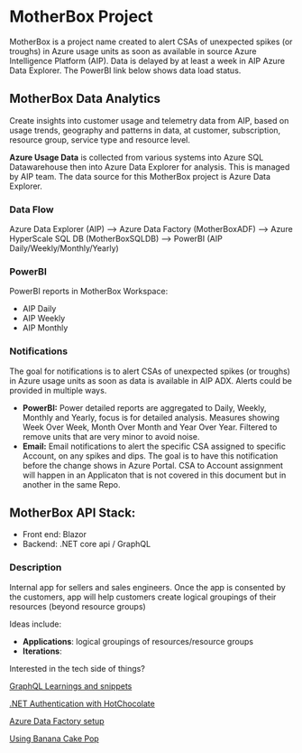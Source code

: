 # MotherBox Project
MotherBox is a project name created to alert CSAs of unexpected spikes (or troughs) in Azure usage units as soon as available in source Azure Intelligence Platform (AIP). Data is delayed by at least a week in AIP Azure Data Explorer. The PowerBI link below shows data load status.

## MotherBox Data Analytics
Create insights into customer usage and telemetry data from AIP, based on usage trends, geography and patterns in data, at customer, subscription, resource group, service type and resource level.

**Azure Usage Data** is collected from various systems into Azure SQL Datawarehouse then into Azure Data Explorer for analysis. This is managed by AIP team. The data source for this MotherBox project is Azure Data Explorer.

### Data Flow
Azure Data Explorer (AIP) --> Azure Data Factory (MotherBoxADF) --> Azure HyperScale SQL DB (MotherBoxSQLDB) --> PowerBI (AIP Daily/Weekly/Monthly/Yearly)

### PowerBI
PowerBI reports in MotherBox Workspace:
- AIP Daily
- AIP Weekly
- AIP Monthly

### Notifications
The goal for notifications is to alert CSAs of unexpected spikes (or troughs) in Azure usage units as soon as data is available in AIP ADX. Alerts could be provided in multiple ways.
- **PowerBI:** Power detailed reports are aggregated to Daily, Weekly, Monthly and Yearly, focus is for detailed analysis. Measures showing Week Over Week, Month Over Month and Year Over Year. Filtered to remove units that are very minor to avoid noise.
- **Email:** Email notifications to alert the specific CSA assigned to specific Account, on any spikes and dips. The goal is to have this notification before the change shows in Azure Portal. CSA to Account assignment will happen in an Applicaton that is not covered in this document but in another in the same Repo.

## MotherBox API **Stack**: 

- Front end: Blazor
- Backend: .NET core api / GraphQL

### Description
Internal app for sellers and sales engineers. Once the app is consented by the customers, app will help customers create logical groupings of their resources (beyond resource groups)

Ideas include:

- **Applications**: logical groupings of resources/resource groups 
- **Iterations**:


Interested in the tech side of things?

[GraphQL Learnings and snippets](./GraphQL)

[.NET Authentication with HotChocolate](./.NET)

[Azure Data Factory setup](./ADF)

[Using Banana Cake Pop](./Banana%20Cake%20Pop/Readme.md)
